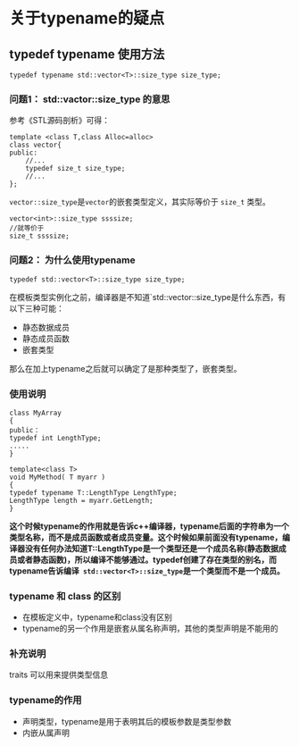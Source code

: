 # 关于typename的疑点

## typedef typename 使用方法

` typedef typename std::vector<T>::size_type size_type; `

### 问题1： std::vactor<T>::size_type 的意思
 
 参考《STL源码剖析》可得：
 
```
template <class T,class Alloc=alloc>
class vector{
public:
    //...
    typedef size_t size_type;
    //...
};
```

`vector::size_type`是`vector`的嵌套类型定义，其实际等价于 `size_t` 类型。

```
vector<int>::size_type ssssize;
//就等价于
size_t ssssize;
```

### 问题2： 为什么使用typename

`typedef std::vector<T>::size_type size_type;`

在模板类型实例化之前，编译器是不知道`std::vector<T>::size_type是什么东西，有以下三种可能：
- 静态数据成员
- 静态成员函数
- 嵌套类型

那么在加上typename之后就可以确定了是那种类型了，嵌套类型。

### 使用说明

```
class MyArray 
{ 
public：
typedef int LengthType;
.....
}

template<class T>
void MyMethod( T myarr ) 
{ 
typedef typename T::LengthType LengthType; 
LengthType length = myarr.GetLength; 
}
```

**这个时候typename的作用就是告诉c++编译器，typename后面的字符串为一个类型名称，而不是成员函数或者成员变量。这个时候如果前面没有typename，编译器没有任何办法知道T::LengthType是一个类型还是一个成员名称(静态数据成员或者静态函数)，所以编译不能够通过。typedef创建了存在类型的别名，而typename告诉编译` std::vector<T>::size_type`是一个类型而不是一个成员。**




### typename 和 class 的区别
 
 - 在模板定义中，typename和class没有区别
 - typename的另一个作用是嵌套从属名称声明，其他的类型声明是不能用的
 
 ### 补充说明
 
 traits 可以用来提供类型信息

### typename的作用

- 声明类型，typename是用于表明其后的模板参数是类型参数
- 内嵌从属声明





